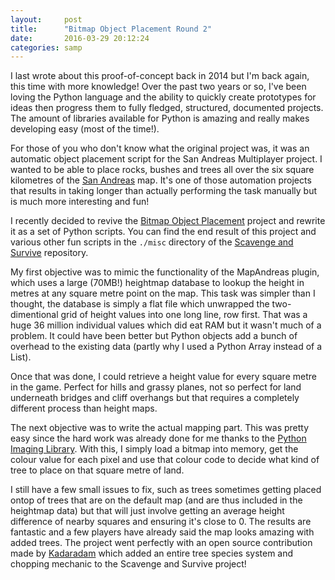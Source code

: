 ```yaml
---
layout:     post
title:      "Bitmap Object Placement Round 2"
date:       2016-03-29 20:12:24
categories: samp
---
```

I last wrote about this proof-of-concept back in 2014 but I'm back again, this time with more knowledge! Over the past two years or so, I've been loving the Python language and the ability to quickly create prototypes for ideas then progress them to fully fledged, structured, documented projects. The amount of libraries available for Python is amazing and really makes developing easy (most of the time!).
<!--more-->

For those of you who don't know what the original project was, it was an automatic object placement script for the San Andreas Multiplayer project. I wanted to be able to place rocks, bushes and trees all over the six square kilometres of the [San Andreas](http://ian-albert.com/games/grand_theft_auto_san_andreas_maps/) map. It's one of those automation projects that results in taking longer than actually performing the task manually but is much more interesting and fun!

I recently decided to revive the [Bitmap Object Placement](/samp/2014/06/01/bitmap-object-placement.html) project and rewrite it as a set of Python scripts. You can find the end result of this project and various other fun scripts in the `./misc` directory of the [Scavenge and Survive](https://github.com/southclaw/scavengesurvive) repository.

My first objective was to mimic the functionality of the MapAndreas plugin, which uses a large (70MB!) heightmap database to lookup the height in metres at any square metre point on the map. This task was simpler than I thought, the database is simply a flat file which unwrapped the two-dimentional grid of height values into one long line, row first. That was a huge 36 million individual values which did eat RAM but it wasn't much of a problem. It could have been better but Python objects add a bunch of overhead to the existing data (partly why I used a Python Array instead of a List).

Once that was done, I could retrieve a height value for every square metre in the game. Perfect for hills and grassy planes, not so perfect for land underneath bridges and cliff overhangs but that requires a completely different process than height maps.

The next objective was to write the actual mapping part. This was pretty easy since the hard work was already done for me thanks to the [Python Imaging Library](https://pypi.python.org/pypi/Pillow/2.2.1). With this, I simply load a bitmap into memory, get the colour value for each pixel and use that colour code to decide what kind of tree to place on that square metre of land.

I still have a few small issues to fix, such as trees sometimes getting placed ontop of trees that are on the default map (and are thus included in the heightmap data) but that will just involve getting an average height difference of nearby squares and ensuring it's close to 0. The results are fantastic and a few players have already said the map looks amazing with added trees. The project went perfectly with an open source contribution made by [Kadaradam](https://github.com/kadaradam) which added an entire tree species system and chopping mechanic to the Scavenge and Survive project!
